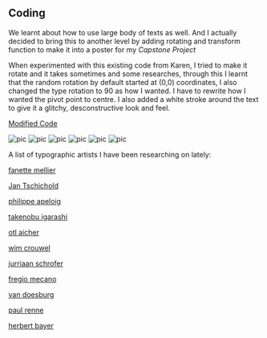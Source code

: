 ## Coding 

We learnt about how to use large body of texts as well. And I actually decided to bring this to another level by adding rotating and transform function to make it into a poster for my *Capstone Project*

When experimented with this existing code from Karen, I tried to make it rotate and it takes sometimes and some researches, through this I learnt that the random rotation by default started at (0,0) coordinates, I also changed the type rotation to 90 as how I wanted. I have to rewrite how I wanted the pivot point to centre. I also added a white stroke around the text to give it a glitchy, desconstructive look and feel.

[Modified Code](https://wwsiyang.github.io/CODEWORD/SKO/Week_06/letters)

![pic](https://wwsiyang.github.io/CODEWORD/SKO/Week_06/3.png)
![pic](https://wwsiyang.github.io/CODEWORD/SKO/Week_06/4.png)
![pic](https://wwsiyang.github.io/CODEWORD/SKO/Week_06/5.png)
![pic](https://wwsiyang.github.io/CODEWORD/SKO/Week_06/6.png)
![pic](https://wwsiyang.github.io/CODEWORD/SKO/Week_06/7.png)
![pic](https://wwsiyang.github.io/CODEWORD/SKO/Week_06/8.png)


A list of typographic artists I have been researching on lately:

[fanette mellier](https://www.google.com/search?source=univ&tbm=isch&q=fanette+mellier&sa=X&ved=2ahUKEwiHuMzI2fPqAhU6yDgGHWY0CbcQiR56BAgPEBQ&biw=1645&bih=851)

[Jan Tschichold](https://en.wikipedia.org/wiki/Jan_Tschichold)

[philippe apeloig](https://www.google.com/search?source=univ&tbm=isch&q=philippe+apeloig&sa=X&ved=2ahUKEwjV--rd2PPqAhUabn0KHa0EBjEQiR56BAgSEBQ&biw=1645&bih=851)

[takenobu igarashi](https://www.google.com/search?source=univ&tbm=isch&q=takenobu+igarashi&sa=X&ved=2ahUKEwiUrvO92PPqAhUPxDgGHdb_AF8QiR56BAgQEBA&biw=1645&bih=851)

[otl aicher](https://www.google.com/search?source=univ&tbm=isch&q=otl+aicher&sa=X&ved=2ahUKEwi9_KOb2PPqAhXQ4zgGHQ5kDK0QiR56BAgNEA4&biw=1645&bih=851)

[wim crouwel](https://www.google.com/search?source=univ&tbm=isch&q=wim+crouwel&sa=X&ved=2ahUKEwig5Ybs1_PqAhWcxTgGHYWECpgQiR56BAgUEBA&biw=1645&bih=851)

[jurriaan schrofer](https://www.google.com/search?q=jurriaan+schrofer&source=lnms&tbm=isch&sa=X&ved=2ahUKEwjH64vW1_PqAhX1wzgGHd3vADcQ_AUoAXoECBUQAw&biw=1645&bih=851)

[fregio mecano](https://www.google.com/search?q=fregio+mecano&source=lnms&tbm=isch&sa=X&ved=2ahUKEwi43KeM1_PqAhXmzTgGHYokBaoQ_AUoAXoECAsQAw&biw=1645&bih=851)

[van doesburg](https://www.google.com/search?q=van+doesburg&source=lnms&tbm=isch&sa=X&ved=2ahUKEwiu3fCB1vPqAhWxxzgGHQjSDbcQ_AUoAXoECB8QAw&biw=1645&bih=851)

[paul renne](https://www.google.com/search?q=paul+renner&source=lnms&tbm=isch&sa=X&ved=2ahUKEwiAlbS71vPqAhU9xzgGHdyBDgAQ_AUoAXoECBcQAw&biw=1645&bih=851&dpr=2)

[herbert bayer](https://www.google.com/search?q=herbert+bayer&source=lnms&tbm=isch&sa=X&ved=2ahUKEwjZ2ajq1vPqAhV6zjgGHV_RBqoQ_AUoAXoECB4QAw&biw=1645&bih=851)
















